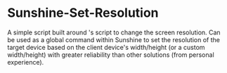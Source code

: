 # Sunshine-Set-Resolution
A simple script built around 's script to change the screen resolution. Can be used as a global command within Sunshine to set the resolution of the target device based on the client device's width/height (or a custom width/height) with greater reliability than other solutions (from personal experience).
